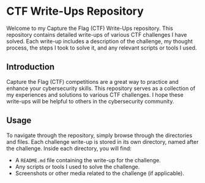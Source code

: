 # CTF Write-Ups Repository

Welcome to my Capture the Flag (CTF) Write-Ups repository. This repository contains detailed write-ups of various CTF challenges I have solved. Each write-up includes a description of the challenge, my thought process, the steps I took to solve it, and any relevant scripts or tools I used.



## Introduction

Capture the Flag (CTF) competitions are a great way to practice and enhance your cybersecurity skills. This repository serves as a collection of my experiences and solutions to various CTF challenges. I hope these write-ups will be helpful to others in the cybersecurity community.

## Usage

To navigate through the repository, simply browse through the directories and files. Each challenge write-up is stored in its own directory, named after the challenge. Inside each directory, you will find:

- A `README.md` file containing the write-up for the challenge.
- Any scripts or tools I used to solve the challenge.
- Screenshots or other media related to the challenge (if applicable).

